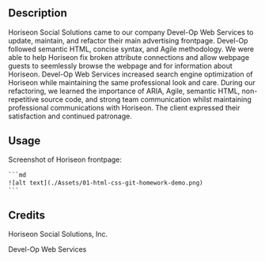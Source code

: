 # <Horiseon-Refactor>

## Description

Horiseon Social Solutions came to our company Devel-Op Web Services to update, maintain, and refactor their main advertising frontpage. Devel-Op followed semantic HTML, concise syntax, and Agile methodology. We were able to help Horiseon fix broken attribute connections and allow webpage guests to seemlessly browse the webpage and for information about Horiseon. Devel-Op Web Services increased search engine optimization of Horiseon while maintaining the same professional look and care. During our refactoring, we learned the importance of ARIA, Agile, semantic HTML, non-repetitive source code, and strong team communication whilst maintaining professional communications with Horiseon. The client expressed their satisfaction and continued patronage. 

## Usage

Screenshot of Horiseon frontpage:

    ```md
    ![alt text](./Assets/01-html-css-git-homework-demo.png)
    ```

## Credits

Horiseon Social Solutions, Inc.

Devel-Op Web Services